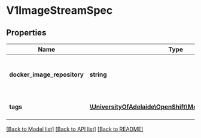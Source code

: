 # V1ImageStreamSpec

## Properties
Name | Type | Description | Notes
------------ | ------------- | ------------- | -------------
**docker_image_repository** | **string** | DockerImageRepository is optional, if specified this stream is backed by a Docker repository on this server | [optional] 
**tags** | [**\UniversityOfAdelaide\OpenShift\Model\V1TagReference[]**](V1TagReference.md) | Tags map arbitrary string values to specific image locators | [optional] 

[[Back to Model list]](../README.md#documentation-for-models) [[Back to API list]](../README.md#documentation-for-api-endpoints) [[Back to README]](../README.md)


